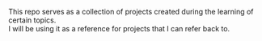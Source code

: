 This repo serves as a collection of projects created during the learning of certain topics.  
I will be using it as a reference for projects that I can refer back to.
